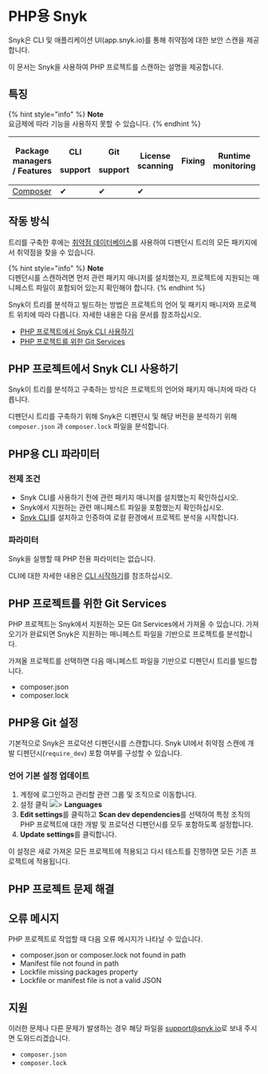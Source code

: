 # PHP용 Snyk

Snyk은 CLI 및 애플리케이션 UI(app.snyk.io)를 통해 취약점에 대한 보안 스캔을 제공합니다.

이 문서는 Snyk을 사용하여 PHP 프로젝트를 스캔하는 설명을 제공합니다.

## 특징

{% hint style="info" %}
**Note**\
요금제에 따라 기능을 사용하지 못할 수 있습니다.
{% endhint %}

| Package managers / Features         | <p>CLI</p><p>support</p> | <p>Git</p><p>support</p> | License scanning | Fixing | Runtime monitoring |
| ----------------------------------- | ------------------------ | ------------------------ | ---------------- | ------ | ------------------ |
| [Composer](https://getcomposer.org) | ✔︎                       | ✔︎                       | ✔︎               |        |                    |

## 작동 방식

트리를 구축한 후에는 [취약점 데이터베이스](https://security.snyk.io)를 사용하여 디펜던시 트리의 모든 패키지에서 취약점을 찾을 수 있습니다.

{% hint style="info" %}
**Note**\
디펜던시를 스캔하려면 먼저 관련 패키지 매니저를 설치했는지, 프로젝트에 지원되는 매니페스트 파일이 포함되어 있는지 확인해야 합니다.
{% endhint %}

Snyk이 트리를 분석하고 빌드하는 방법은 프로젝트의 언어 및 패키지 매니저와 프로젝트 위치에 따라 다릅니다. 자세한 내용은 다음 문서를 참조하십시오.

* [PHP 프로젝트에서 Snyk CLI 사용하기](snyk-for-php.md#php-snyk-cli)
* [PHP 프로젝트를 위한 Git Services](snyk-for-php.md#php-git-services)

## PHP 프로젝트에서 Snyk CLI 사용하기

Snyk이 트리를 분석하고 구축하는 방식은 프로젝트의 언어와 패키지 매니저에 따라 다릅니다.

디펜던시 트리를 구축하기 위해 Snyk은 디펜던시 및 해당 버전을 분석하기 위해 `composer.json` 과 `composer.lock` 파일을 분석합니다.

## PHP용 CLI 파라미터

### 전제 조건

* Snyk CLI를 사용하기 전에 관련 패키지 매니저를 설치했는지 확인하십시오.
* Snyk에서 지원하는 관련 매니페스트 파일을 포함했는지 확인하십시오.
* [Snyk CLI](broken-reference)를 설치하고 인증하여 로컬 환경에서 프로젝트 분석을 시작합니다.

### 파라미터

Snyk을 실행할 때 PHP 전용 파라미터는 없습니다.

CLI에 대한 자세한 내용은 [CLI 시작하기](broken-reference)를 참조하십시오.

## PHP 프로젝트를 위한 Git Services

PHP 프로젝트는 Snyk에서 지원하는 모든 Git Services에서 가져올 수 있습니다. 가져오기가 완료되면 Snyk은 지원하는 매니페스트 파일을 기반으로 프로젝트를 분석합니다.

가져올 프로젝트를 선택하면 다음 매니페스트 파일을 기반으로 디펜던시 트리를 빌드합니다.

* composer.json
* composer.lock

## PHP용 Git 설정

기본적으로 Snyk은 프로덕션 디펜던시를 스캔합니다. Snyk UI에서 취약점 스캔에 개발 디펜던시(`require_dev`) 포함 여부를 구성할 수 있습니다.

### 언어 기본 설정 업데이트

1. 계정에 로그인하고 관리할 관련 그룹 및 조직으로 이동합니다.
2. 설정 클릭 ![](../../../.gitbook/assets/cog\_icon.png)> **Languages**
3. **Edit settings**를 클릭하고 **Scan dev dependencies**를 선택하여 특정 조직의 PHP 프로젝트에 대한 개발 및 프로덕션 디펜던시를 모두 포함하도록 설정합니다.
4. **Update settings**를 클릭합니다.

이 설정은 새로 가져온 모든 프로젝트에 적용되고 다시 테스트를 진행하면 모든 기존 프로젝트에 적용됩니다.

## PHP 프로젝트 문제 해결

## 오류 메시지

PHP 프로젝트로 작업할 때 다음 오류 메시지가 나타날 수 있습니다.

* composer.json or composer.lock not found in path
* Manifest file not found in path
* Lockfile missing packages property
* Lockfile or manifest file is not a valid JSON

## 지원

이러한 문제나 다른 문제가 발생하는 경우 해당 파일을 [support@snyk.io](mailto:support@snyk.io)로 보내 주시면 도와드리겠습니다.

* `composer.json`
* `composer.lock`
